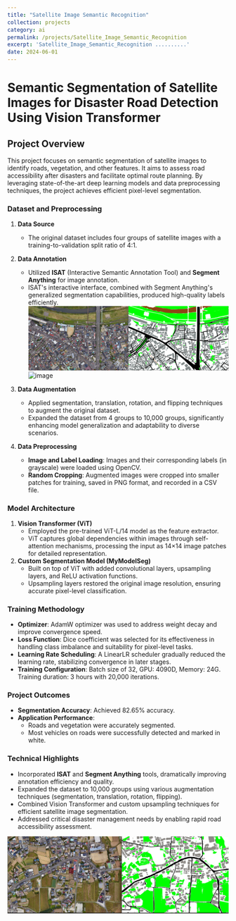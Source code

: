 ```yaml
---
title: "Satellite Image Semantic Recognition"
collection: projects
category: ai
permalink: /projects/Satellite_Image_Semantic_Recognition
excerpt: 'Satellite_Image_Semantic_Recognition ..........'
date: 2024-06-01
---
```


# Semantic Segmentation of Satellite Images for Disaster Road Detection Using Vision Transformer

## Project Overview
This project focuses on semantic segmentation of satellite images to identify roads, vegetation, and other features. It aims to assess road accessibility after disasters and facilitate optimal route planning. By leveraging state-of-the-art deep learning models and data preprocessing techniques, the project achieves efficient pixel-level segmentation.

### Dataset and Preprocessing

1. **Data Source**
    - The original dataset includes four groups of satellite images with a training-to-validation split ratio of 4:1.
2. **Data Annotation**
    - Utilized **ISAT** (Interactive Semantic Annotation Tool) and **Segment Anything** for image annotation.
    - ISAT's interactive interface, combined with Segment Anything's generalized segmentation capabilities, produced high-quality labels efficiently.
   ![image](Statellite_images/train_image_label.png)
   ![image](Statellite_images/label.png)

3. **Data Augmentation**
    - Applied segmentation, translation, rotation, and flipping techniques to augment the original dataset.
    - Expanded the dataset from 4 groups to 10,000 groups, significantly enhancing model generalization and adaptability to diverse scenarios.
4. **Data Preprocessing**
    - **Image and Label Loading**: Images and their corresponding labels (in grayscale) were loaded using OpenCV.
    - **Random Cropping**: Augmented images were cropped into smaller patches for training, saved in PNG format, and recorded in a CSV file.

### Model Architecture

1. **Vision Transformer (ViT)**
    - Employed the pre-trained ViT-L/14 model as the feature extractor.
    - ViT captures global dependencies within images through self-attention mechanisms, processing the input as 14×14 image patches for detailed representation.
2. **Custom Segmentation Model (MyModelSeg)**
    - Built on top of ViT with added convolutional layers, upsampling layers, and ReLU activation functions.
    - Upsampling layers restored the original image resolution, ensuring accurate pixel-level classification.

### Training Methodology

- **Optimizer**: AdamW optimizer was used to address weight decay and improve convergence speed.
- **Loss Function**: Dice coefficient was selected for its effectiveness in handling class imbalance and suitability for pixel-level tasks.
- **Learning Rate Scheduling**: A LinearLR scheduler gradually reduced the learning rate, stabilizing convergence in later stages.
- **Training Configuration**: Batch size of 32, GPU: 4090D, Memory: 24G. Training duration: 3 hours with 20,000 iterations.

### Project Outcomes

- **Segmentation Accuracy**: Achieved 82.65% accuracy.
- **Application Performance**:
    - Roads and vegetation were accurately segmented.
    - Most vehicles on roads were successfully detected and marked in white.

### Technical Highlights

- Incorporated **ISAT** and **Segment Anything** tools, dramatically improving annotation efficiency and quality.
- Expanded the dataset to 10,000 groups using various augmentation techniques (segmentation, translation, rotation, flipping).
- Combined Vision Transformer and custom upsampling techniques for efficient satellite image segmentation.
- Addressed critical disaster management needs by enabling rapid road accessibility assessment.

![image](Statellite_images/tring_result.png)